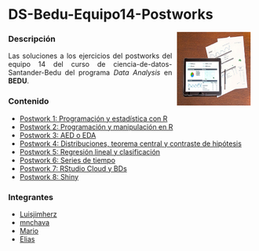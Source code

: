# DS-Bedu-Equipo14-Postworks


<img src="img/analysis.jpg" align="right" height="150" width="150" hspace="10">
<div style="text-align: justify;">

### Descripción

Las soluciones a los ejercicios del postworks del equipo 14 del curso de ciencia-de-datos-Santander-Bedu del programa *Data Analysis* en __BEDU__. 						

### Contenido
 
 - [Postwork 1: Programación y estadística con R](postwork01/postwk01.R) 
 - [Postwork 2: Programación y manipulación en R](postwork02/postwk02.R) 
 - [Postwork 3: AED o EDA](postwork03/Postwork03.R) 
 - [Postwork 4: Distribuciones, teorema central y contraste de hipótesis](postwork04/postwk04.R) 
 - [Postwork 5: Regresión lineal y clasificación](postwork05/postwork05.R) 
 - [Postwork 6: Series de tiempo](postwork06/postwork06.R) 
 - [Postwork 7: RStudio Cloud y BDs](postwork07/postwork07.R) 
 - [Postwork 8: Shiny](postwork08/app.R)  
 

 ### Integrantes
- [Luisjimherz](https://github.com/Luisjimherz)
- [mnchava](https://github.com/mnchava)
- [Mario](https://github.com/Mario-16180)
- [Elias](https://github.com/operator-ita)

</div>
